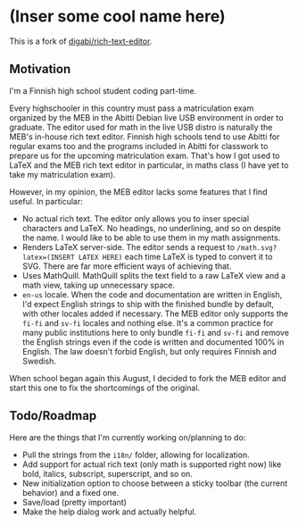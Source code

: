 # (Inser some cool name here)

This is a fork of [digabi/rich-text-editor](https://github.com/digabi/rich-text-editor).

## Motivation

I'm a Finnish high school student coding part-time.

Every highschooler in this country must pass a matriculation exam organized by the MEB in the Abitti Debian live USB environment in order to graduate. The editor used for math in the live USB distro is naturally the MEB's in-house rich text editor. Finnish high schools tend to use Abitti for regular exams too and the programs included in Abitti for classwork to prepare us for the upcoming matriculation exam. That's how I got used to LaTeX and the MEB rich text editor in particular, in maths class (I have yet to take my matriculation exam).

However, in my opinion, the MEB editor lacks some features that I find useful. In particular:
- No actual rich text. The editor only allows you to inser special characters and LaTeX. No headings, no underlining, and so on despite the name. I would like to be able to use them in my math assignments.
- Renders LaTeX server-side. The editor sends a request to `/math.svg?latex=(INSERT LATEX HERE)` each time LaTeX is typed to convert it to SVG. There are far more efficient ways of achieving that.
- Uses MathQuill. MathQuill splits the text field to a raw LaTeX view and a math view, taking up unnecessary space.
- `en-us` locale. When the code and documentation are written in English, I'd expect English strings to ship with the finished bundle by default, with other locales added if necessary. The MEB editor only supports the `fi-fi` and `sv-fi` locales and nothing else. It's a common practice for many public institutions here to only bundle `fi-fi` and `sv-fi` and remove the English strings even if the code is written and documented 100% in English. The law doesn't forbid English, but only requires Finnish and Swedish.

When school began again this August, I decided to fork the MEB editor and start this one to fix the shortcomings of the original.

## Todo/Roadmap

Here are the things that I'm currently working on/planning to do:

- Pull the strings from the `i18n/` folder, allowing for localization.
- Add support for actual rich text (only math is supported right now) like bold, italics, subscript, superscript, and so on.
- New initialization option to choose between a sticky toolbar (the current behavior) and a fixed one.
- Save/load (pretty important)
- Make the help dialog work and actually helpful.
